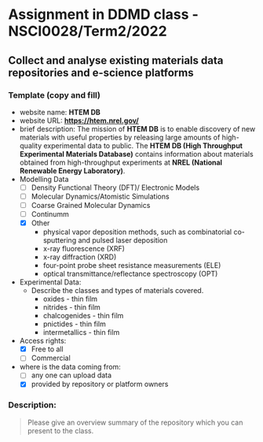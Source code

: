 # Assignment in DDMD class - NSCI0028/Term2/2022

## Collect and analyse existing materials data repositories and e-science platforms 

### Template (copy and fill) 

- website name: **HTEM DB**
- website URL: **https://htem.nrel.gov/**
- brief description: The mission of **HTEM DB** is to enable discovery of new materials with useful properties by releasing large amounts of high-quality experimental data to public. The **HTEM DB (High Throughput Experimental Materials Database)** contains information about materials obtained from high-throughput experiments at **NREL (National Renewable Energy Laboratory)**.
- Modelling Data 
  - [ ] Density Functional Theory (DFT)/ Electronic Models
  - [ ] Molecular Dynamics/Atomistic Simulations
  - [ ] Coarse Grained Molecular Dynamics
  - [ ] Continumm 
  - [x] Other
    - physical vapor deposition methods, such as combinatorial co-sputtering and pulsed laser deposition
    - x-ray fluorescence (XRF)
    - x-ray diffraction (XRD)
    - four-point probe sheet resistance measurements (ELE)
    - optical transmittance/reflectance spectroscopy (OPT)
- Experimental Data: 
  - Describe the classes and types of materials covered. 
    - oxides - thin film
    - nitrides - thin film
    - chalcogenides - thin film
    - pnictides - thin film
    - intermetallics - thin film
- Access rights: 
  - [x] Free to all 
  - [ ] Commercial
- where is the data coming from:  
  - [ ] any one can upload data 
  - [x] provided by repository or platform owners

 ### Description:

> Please give an overview summary of the repository which you can present to the class. 
